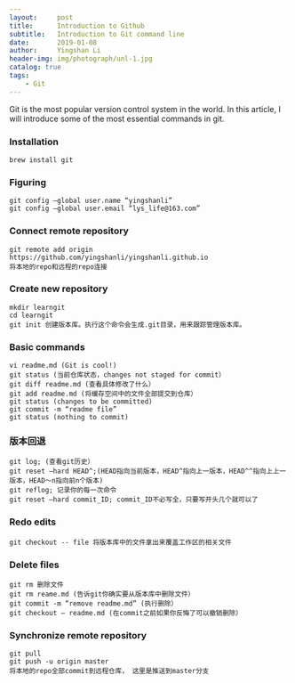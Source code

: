 ```yaml
---
layout:     post
title:      Introduction to Github
subtitle:   Introduction to Git command line
date:       2019-01-08
author:     Yingshan Li
header-img: img/photograph/unl-1.jpg
catalog: true
tags:
    - Git
---
```


Git is the most popular version control system in the world. In this article, I will introduce some of the most essential commands in git.


### Installation

`brew install git`

### Figuring

```
git config —global user.name “yingshanli”
git config —global user.email “lys_life@163.com”
```

### Connect remote repository

```
git remote add origin https://github.com/yingshanli/yingshanli.github.io 
将本地的repo和远程的repo连接
```

### Create new repository

```
mkdir learngit
cd learngit
git init 创建版本库。执行这个命令会生成.git目录，用来跟踪管理版本库。
```

### Basic commands

```
vi readme.md (Git is cool!)
git status (当前仓库状态，changes not staged for commit）
git diff readme.md (查看具体修改了什么）
git add readme.md (将缓存空间中的文件全部提交到仓库）
git status (changes to be committed)
git commit -m “readme file”
git status (nothing to commit)
```

### 版本回退

```
git log; (查看git历史）
git reset —hard HEAD^;(HEAD指向当前版本，HEAD^指向上一版本，HEAD^^指向上上一版本，HEAD～n指向前n个版本)
git reflog; 记录你的每一次命令
git reset —hard commit_ID; commit_ID不必写全，只要写开头几个就可以了
```

### Redo edits

```
git checkout -- file 将版本库中的文件拿出来覆盖工作区的相关文件
```

### Delete files

```
git rm 删除文件
git rm reame.md (告诉git你确实要从版本库中删除文件）
git commit -m “remove readme.md” (执行删除）
git checkout — readme.md (在commit之前如果你反悔了可以撤销删除）
```

### Synchronize remote repository

```
git pull
git push -u origin master 
将本地的repo全部commit到远程仓库， 这里是推送到master分支
```
